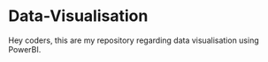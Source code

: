 # Data-Visualisation
Hey coders, this are my repository regarding data visualisation using PowerBI.
